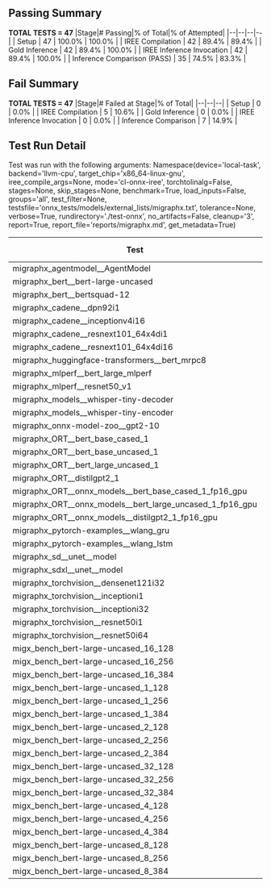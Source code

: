 ## Passing Summary

**TOTAL TESTS = 47**
|Stage|# Passing|% of Total|% of Attempted|
|--|--|--|--|
| Setup | 47 | 100.0% | 100.0% |
| IREE Compilation | 42 | 89.4% | 89.4% |
| Gold Inference | 42 | 89.4% | 100.0% |
| IREE Inference Invocation | 42 | 89.4% | 100.0% |
| Inference Comparison (PASS) | 35 | 74.5% | 83.3% |
## Fail Summary

**TOTAL TESTS = 47**
|Stage|# Failed at Stage|% of Total|
|--|--|--|
| Setup | 0 | 0.0% |
| IREE Compilation | 5 | 10.6% |
| Gold Inference | 0 | 0.0% |
| IREE Inference Invocation | 0 | 0.0% |
| Inference Comparison | 7 | 14.9% |
## Test Run Detail
Test was run with the following arguments:
Namespace(device='local-task', backend='llvm-cpu', target_chip='x86_64-linux-gnu', iree_compile_args=None, mode='cl-onnx-iree', torchtolinalg=False, stages=None, skip_stages=None, benchmark=True, load_inputs=False, groups='all', test_filter=None, testsfile='onnx_tests/models/external_lists/migraphx.txt', tolerance=None, verbose=True, rundirectory='./test-onnx', no_artifacts=False, cleanup='3', report=True, report_file='reports/migraphx.md', get_metadata=True)

| Test | Exit Status | Mean Benchmark Time (ms) | Notes |
|--|--|--|--|
| migraphx_agentmodel__AgentModel | compilation | None | |
| migraphx_bert__bert-large-uncased | PASS | 622.3633723954359 | |
| migraphx_bert__bertsquad-12 | compilation | None | |
| migraphx_cadene__dpn92i1 | PASS | 175.80971432228884 | |
| migraphx_cadene__inceptionv4i16 | PASS | 5533.304793139298 | |
| migraphx_cadene__resnext101_64x4di1 | PASS | 315.8371038734913 | |
| migraphx_cadene__resnext101_64x4di16 | PASS | 5960.718711217244 | |
| migraphx_huggingface-transformers__bert_mrpc8 | PASS | 374.3013919641574 | |
| migraphx_mlperf__bert_large_mlperf | Numerics | 418.64828889568645 | |
| migraphx_mlperf__resnet50_v1 | PASS | 305.2791077643633 | |
| migraphx_models__whisper-tiny-decoder | PASS | 32.86683186888695 | |
| migraphx_models__whisper-tiny-encoder | Numerics | 183.8215912381808 | |
| migraphx_onnx-model-zoo__gpt2-10 | compilation | None | |
| migraphx_ORT__bert_base_cased_1 | PASS | 100.59995097773414 | |
| migraphx_ORT__bert_base_uncased_1 | PASS | 85.51524206995964 | |
| migraphx_ORT__bert_large_uncased_1 | PASS | 255.76134584844112 | |
| migraphx_ORT__distilgpt2_1 | PASS | 34.75769306870474 | |
| migraphx_ORT__onnx_models__bert_base_cased_1_fp16_gpu | Numerics | 95.62877337965699 | |
| migraphx_ORT__onnx_models__bert_large_uncased_1_fp16_gpu | Numerics | 256.1605864514907 | |
| migraphx_ORT__onnx_models__distilgpt2_1_fp16_gpu | Numerics | 39.55672840001406 | |
| migraphx_pytorch-examples__wlang_gru | PASS | 82.86504121497273 | |
| migraphx_pytorch-examples__wlang_lstm | PASS | 45.06167575406531 | |
| migraphx_sd__unet__model | import_model | None | |
| migraphx_sdxl__unet__model | import_model | None | |
| migraphx_torchvision__densenet121i32 | PASS | 1486.4277330537636 | |
| migraphx_torchvision__inceptioni1 | PASS | 207.23074239989123 | |
| migraphx_torchvision__inceptioni32 | PASS | 5823.729086667299 | |
| migraphx_torchvision__resnet50i1 | PASS | 86.05175201470654 | |
| migraphx_torchvision__resnet50i64 | PASS | 5513.150732964277 | |
| migx_bench_bert-large-uncased_16_128 | PASS | 2624.475307762623 | |
| migx_bench_bert-large-uncased_16_256 | PASS | 4218.672536313534 | |
| migx_bench_bert-large-uncased_16_384 | Numerics | 5649.095087001721 | |
| migx_bench_bert-large-uncased_1_128 | PASS | 163.91522747774917 | |
| migx_bench_bert-large-uncased_1_256 | PASS | 282.3755337546269 | |
| migx_bench_bert-large-uncased_1_384 | PASS | 369.5250687499841 | |
| migx_bench_bert-large-uncased_2_128 | PASS | 417.2535091638565 | |
| migx_bench_bert-large-uncased_2_256 | PASS | 578.740332275629 | |
| migx_bench_bert-large-uncased_2_384 | PASS | 810.2086409926414 | |
| migx_bench_bert-large-uncased_32_128 | PASS | 5752.036081006129 | |
| migx_bench_bert-large-uncased_32_256 | PASS | 7876.043761769931 | |
| migx_bench_bert-large-uncased_32_384 | Numerics | 11519.117885579666 | |
| migx_bench_bert-large-uncased_4_128 | PASS | 1081.1374137798944 | |
| migx_bench_bert-large-uncased_4_256 | PASS | 1212.1109788616498 | |
| migx_bench_bert-large-uncased_4_384 | PASS | 1721.9153195619583 | |
| migx_bench_bert-large-uncased_8_128 | PASS | 2631.4614141980805 | |
| migx_bench_bert-large-uncased_8_256 | PASS | 2108.465403318405 | |
| migx_bench_bert-large-uncased_8_384 | PASS | 2963.7493217984834 | |
